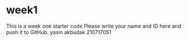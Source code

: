# week1
This is a week one starter code 
Please write your name and ID here and push it to GitHub.
yasin akbudak 210717051
